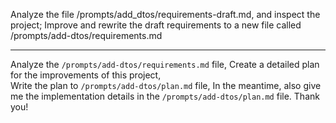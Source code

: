 Analyze the file /prompts/add_dtos/requirements-draft.md, and inspect the project; 
Improve and rewrite the draft requirements to a new file called /prompts/add-dtos/requirements.md

---

Analyze the `/prompts/add-dtos/requirements.md` file, 
Create a detailed plan for the improvements of this project,  
Write the plan to `/prompts/add-dtos/plan.md` file, 
In the meantime, also give me the implementation details in the `/prompts/add-dtos/plan.md` file.
Thank you!
